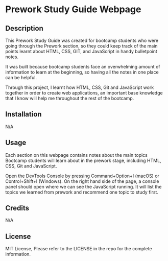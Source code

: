 # Prework Study Guide Webpage

## Description

This Prework Study Guide was created for bootcamp students who were going through the Prework section, so they could keep track of the main points learnt about HTML, CSS, GIT, and JavaScript in handy bulletpoint notes.

It was built because bootcamp students face an overwhelming amount of information to learn at the beginning, so having all the notes in one place can be helpful.

Through this project, I learnt how HTML, CSS, Git and JavaScript work together in order to create web applications, an important base knowledge that I know will help me throughout the rest of the bootcamp.

## Installation

N/A

## Usage

Each section on this webpage contains notes about the main topics Bootcamp students will learn about in the prework stage, including HTML, CSS, Git and JavaScript.

Open the DevTools Console by pressing Command+Option+I (macOS) or Control+Shift+I (Windows). On the right hand side of the page, a console panel should open where we can see the JavaScript running. It will list the topics we learned from prework and recommend one topic to study first.

## Credits

N/A

## License

MIT License, Please refer to the LICENSE in the repo for the complete information.